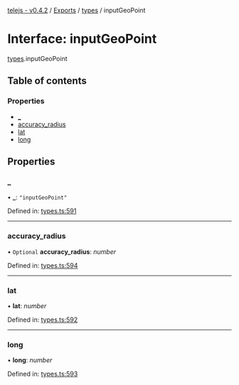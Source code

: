 [telejs - v0.4.2](../README.md) / [Exports](../modules.md) / [types](../modules/types.md) / inputGeoPoint

# Interface: inputGeoPoint

[types](../modules/types.md).inputGeoPoint

## Table of contents

### Properties

- [\_](types.inputgeopoint.md#_)
- [accuracy\_radius](types.inputgeopoint.md#accuracy_radius)
- [lat](types.inputgeopoint.md#lat)
- [long](types.inputgeopoint.md#long)

## Properties

### \_

• **\_**: ``"inputGeoPoint"``

Defined in: [types.ts:591](https://github.com/telejs/telejs/blob/64a8dcf/src/types.ts#L591)

___

### accuracy\_radius

• `Optional` **accuracy\_radius**: *number*

Defined in: [types.ts:594](https://github.com/telejs/telejs/blob/64a8dcf/src/types.ts#L594)

___

### lat

• **lat**: *number*

Defined in: [types.ts:592](https://github.com/telejs/telejs/blob/64a8dcf/src/types.ts#L592)

___

### long

• **long**: *number*

Defined in: [types.ts:593](https://github.com/telejs/telejs/blob/64a8dcf/src/types.ts#L593)
